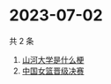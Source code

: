 # 2023-07-02

共 2 条

<!-- BEGIN ZHIHUSEARCH -->
<!-- 最后更新时间 Sun Jul 02 2023 15:08:32 GMT+0800 (China Standard Time) -->
1. [山河大学是什么梗](https://www.zhihu.com/search?q=山河大学是什么梗)
1. [中国女篮晋级决赛](https://www.zhihu.com/search?q=中国女篮晋级决赛)
<!-- END ZHIHUSEARCH -->
